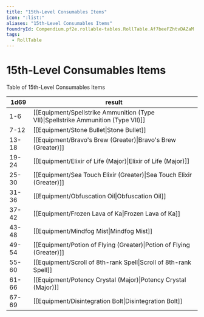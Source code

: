 ```yaml
---
title: "15th-Level Consumables Items"
icon: ":list:"
aliases: "15th-Level Consumables Items"
foundryId: Compendium.pf2e.rollable-tables.RollTable.Af7beeFZhtvDAZaM
tags:
  - RollTable
---
```


# 15th-Level Consumables Items
<p>Table of 15th-Level Consumables Items</p>

| 1d69 | result |
|------|--------|
| 1-6 | [[Equipment/Spellstrike Ammunition (Type VII)\|Spellstrike Ammunition (Type VII)]] |
| 7-12 | [[Equipment/Stone Bullet\|Stone Bullet]] |
| 13-18 | [[Equipment/Bravo's Brew (Greater)\|Bravo's Brew (Greater)]] |
| 19-24 | [[Equipment/Elixir of Life (Major)\|Elixir of Life (Major)]] |
| 25-30 | [[Equipment/Sea Touch Elixir (Greater)\|Sea Touch Elixir (Greater)]] |
| 31-36 | [[Equipment/Obfuscation Oil\|Obfuscation Oil]] |
| 37-42 | [[Equipment/Frozen Lava of Ka\|Frozen Lava of Ka]] |
| 43-48 | [[Equipment/Mindfog Mist\|Mindfog Mist]] |
| 49-54 | [[Equipment/Potion of Flying (Greater)\|Potion of Flying (Greater)]] |
| 55-60 | [[Equipment/Scroll of 8th-rank Spell\|Scroll of 8th-rank Spell]] |
| 61-66 | [[Equipment/Potency Crystal (Major)\|Potency Crystal (Major)]] |
| 67-69 | [[Equipment/Disintegration Bolt\|Disintegration Bolt]] |
